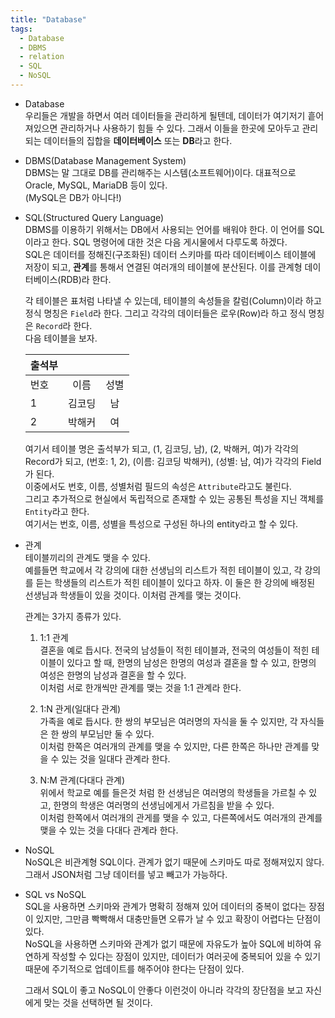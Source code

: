 ```yaml
---
title: "Database"
tags:
  - Database
  - DBMS
  - relation
  - SQL
  - NoSQL
---
```


- Database  
  우리들은 개발을 하면서 여러 데이터들을 관리하게 될텐데, 데이터가 여기저기 흩어져있으면 관리하거나 사용하기 힘들 수 있다. 그래서 이들을 한곳에 모아두고 관리되는 데이터들의 집합을 **데이터베이스** 또는 **DB**라고 한다.  

- DBMS(Database Management System)  
  DBMS는 말 그대로 DB를 관리해주는 시스템(소프트웨어)이다. 대표적으로 Oracle, MySQL, MariaDB 등이 있다.  
  (MySQL은 DB가 아니다!)  
  
- SQL(Structured Query Language)  
  DBMS를 이용하기 위해서는 DB에서 사용되는 언어를 배워야 한다. 이 언어를 SQL이라고 한다. SQL 명령어에 대한 것은 다음 게시물에서 다루도록 하겠다.  
  SQL은 데이터를 정해진(구조화된) 데이터 스키마를 따라 데이터베이스 테이블에 저장이 되고, **관계**를 통해서 연결된 여러개의 테이블에 분산된다. 이를 관계형 데이터베이스(RDB)라 한다.  
  
  각 테이블은 표처럼 나타낼 수 있는데, 테이블의 속성들을 칼럼(Column)이라 하고 정식 명칭은 `Field`라 한다. 그리고 각각의 데이터들은 로우(Row)라 하고 정식 명칭은 `Record`라 한다.  
  다음 테이블을 보자.  
  
  | 출석부 |||  
  |:---|:---:|:---:|  
  | 번호 | 이름 | 성별 |  
  | 1 | 김코딩 | 남 |  
  | 2 | 박해커 | 여 |  
  
  여기서 테이블 명은 출석부가 되고, (1, 김코딩, 남), (2, 박해커, 여)가 각각의 Record가 되고, (번호: 1, 2), (이름: 김코딩 박해커), (성별: 남, 여)가 각각의 Field가 된다.  
  이중에서도 번호, 이름, 성별처럼 필드의 속성은 `Attribute`라고도 불린다.  
  그리고 추가적으로 현실에서 독립적으로 존재할 수 있는 공통된 특성을 지닌 객체를 `Entity`라고 한다.  
  여기서는 번호, 이름, 성별을 특성으로 구성된 하나의 entity라고 할 수 있다.  
  
- 관계  
  테이블끼리의 관계도 맺을 수 있다.  
  예를들면 학교에서 각 강의에 대한 선생님의 리스트가 적힌 테이블이 있고, 각 강의를 듣는 학생들의 리스트가 적힌 테이블이 있다고 하자. 이 둘은 한 강의에 배정된 선생님과 학생들이 있을 것이다. 이처럼 관계를 맺는 것이다.  
  
  관계는 3가지 종류가 있다.  
  1. 1:1 관계  
    결혼을 예로 듭시다. 전국의 남성들이 적힌 테이블과, 전국의 여성들이 적힌 테이블이 있다고 할 때, 한명의 남성은 한명의 여성과 결혼을 할 수 있고, 한명의 여성은 한명의 남성과 결혼을 할 수 있다.  
    이처럼 서로 한개씩만 관계를 맺는 것을 1:1 관계라 한다.  
    
  2. 1:N 관게(일대다 관계)  
    가족을 예로 듭시다. 한 쌍의 부모님은 여러명의 자식을 둘 수 있지만, 각 자식들은 한 쌍의 부모님만 둘 수 있다.  
    이처럼 한쪽은 여러개의 관계를 맺을 수 있지만, 다른 한쪽은 하나만 관계를 맞을 수 있는 것을 일대다 관계라 한다.  
    
  3. N:M 관계(다대다 관계)  
    위에서 학교로 예를 들은것 처럼 한 선생님은 여러명의 학생들을 가르칠 수 있고, 한명의 학생은 여러명의 선생님에게서 가르침을 받을 수 있다.  
    이처럼 한쪽에서 여러개의 관게를 맺을 수 있고, 다른쪽에서도 여러개의 관계를 맺을 수 있는 것을 다대다 관계라 한다.  

- NoSQL  
  NoSQL은 비관계형 SQL이다. 관계가 없기 때문에 스키마도 따로 정해져있지 않다. 그래서 JSON처럼 그냥 데이터를 넣고 빼고가 가능하다.  
  
- SQL vs NoSQL  
  SQL을 사용하면 스키마와 관계가 명확히 정해져 있어 데이터의 중복이 없다는 장점이 있지만, 그만큼 빡빡해서 대충만들면 오류가 날 수 있고 확장이 어렵다는 단점이 있다.  
  NoSQL을 사용하면 스키마와 관계가 없기 때문에 자유도가 높아 SQL에 비하여 유연하게 작성할 수 있다는 장점이 있지만, 데이터가 여러곳에 중복되어 있을 수 있기때문에 주기적으로 업데이트를 해주어야 한다는 단점이 있다.  

  그래서 SQL이 좋고 NoSQL이 안좋다 이런것이 아니라 각각의 장단점을 보고 자신에게 맞는 것을 선택하면 될 것이다.  
